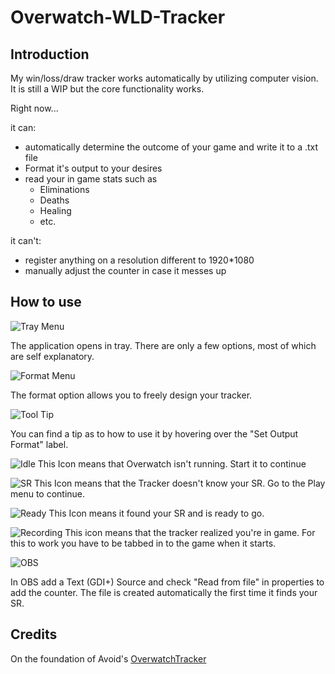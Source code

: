 # Overwatch-WLD-Tracker

## Introduction

My win/loss/draw tracker works automatically by utilizing computer vision. It is still a WIP but the core functionality works.

Right now... 

it can:

* automatically determine the outcome of your game and write it to a .txt file
* Format it's output to your desires
* read your in game stats such as
	* Eliminations
	* Deaths
	* Healing
	* etc.

it can't:
* register anything on a resolution different to 1920*1080
* manually adjust the counter in case it messes up

## How to use

![Tray Menu](https://i.imgur.com/GemFCdy.png)

The application opens in tray. There are only a few options, most of which are self explanatory.

![Format Menu](https://i.imgur.com/vubUVP6.png)

The format option allows you to freely design your tracker.

![Tool Tip](https://i.imgur.com/yqKpjjo.png)

You can find a tip as to how to use it by hovering over the "Set Output Format" label.

![Idle](https://i.imgur.com/MTMWhy5.png)
This Icon means that Overwatch isn't running. Start it to continue

![SR](https://i.imgur.com/BLeP1MU.png)
This Icon means that the Tracker doesn't know your SR. Go to the Play menu to continue.

![Ready](https://i.imgur.com/ASFvzR1.png)
This Icon means it found your SR and is ready to go.

![Recording](https://i.imgur.com/FhSFRbT.png)
This icon means that the tracker realized you're in game. For this to work you have to be tabbed in to the game when it starts.

![OBS](https://i.imgur.com/v6uLEaw.png)

In OBS add a Text (GDI+) Source and check "Read from file" in properties to add the counter. The file is created automatically the first time it finds your SR.

## Credits

On the foundation of Avoid's [OverwatchTracker](https://github.com/MartinNielsenDev/OverwatchTracker)
